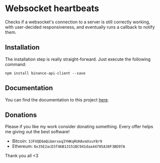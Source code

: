 # Websocket heartbeats

Checks if a websocket's connection to a server is still correctly working, with user-decided responsiveness,
and eventually runs a callback to notify them.

## Installation

The installation step is really straight-forward. Just execute the following command:

```npm install binance-api-client --save```

## Documentation
You can find the documentation to this project [here](https://luzzif.github.io/websocket-heartbeats/).

## Donations
Please if you like my work consider donating something. Every offer helps me giving out the best software!

- Bitcoin: ```3JFXQE6mQibmrxoq3YHKqRUHAvmXxuY8r9```
- Ethereum: ```0x35E2acD3f46B13151BC941daa44785A38F3BD97A```

Thank you all <3